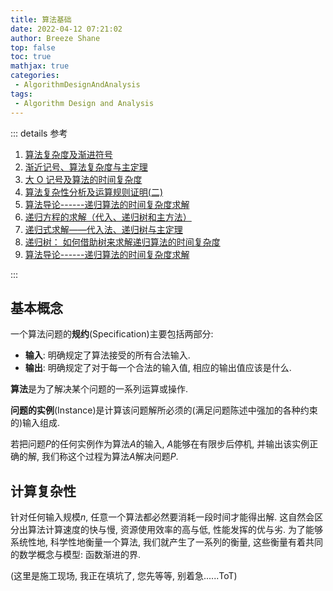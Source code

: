 ```yaml
---
title: 算法基础
date: 2022-04-12 07:21:02
author: Breeze Shane
top: false
toc: true
mathjax: true
categories: 
 - AlgorithmDesignAndAnalysis
tags: 
 - Algorithm Design and Analysis
---
```


::: details 参考

1. [算法复杂度及渐进符号](https://www.bookstack.cn/read/hunterhug-goa.c/basic-dregee.md#3.4.%20%E6%B8%90%E8%BF%9B%E5%88%86%E6%9E%90)
2. [渐近记号、算法复杂度与主定理](https://zhuanlan.zhihu.com/p/362214924)
3. [大 O 记号及算法的时间复杂度](https://g0ul4sh.top/2017/09/26/big-o-notation/)
4. [算法复杂性分析及运算规则证明(二)](https://blog.csdn.net/a22222259/article/details/88349669)
5. [算法导论------递归算法的时间复杂度求解](https://blog.csdn.net/so_geili/article/details/53444816)
6. [递归方程的求解（代入、递归树和主方法）](https://codeantenna.com/a/cEzNAzRqZ1)
7. [递归式求解——代入法、递归树与主定理](https://zhuanlan.zhihu.com/p/267890781)
8. [递归树： 如何借助树来求解递归算法的时间复杂度](https://blog.csdn.net/every__day/article/details/86554857)
9. [算法导论------递归算法的时间复杂度求解](https://blog.csdn.net/so_geili/article/details/53444816)

:::

## 基本概念

一个算法问题的**规约**(Specification)主要包括两部分:
 - **输入**: 明确规定了算法接受的所有合法输入.
 - **输出**: 明确规定了对于每一个合法的输入值, 相应的输出值应该是什么.

**算法**是为了解决某个问题的一系列运算或操作.

**问题的实例**(Instance)是计算该问题解所必须的(满足问题陈述中强加的各种约束的)输入组成.

若把问题$P$的任何实例作为算法$A$的输入, $A$能够在有限步后停机, 并输出该实例正确的解, 我们称这个过程为算法$A$解决问题$P$.

## 计算复杂性

针对任何输入规模$n$, 任意一个算法都必然要消耗一段时间才能得出解. 这自然会区分出算法计算速度的快与慢, 资源使用效率的高与低, 性能发挥的优与劣. 为了能够系统性地, 科学性地衡量一个算法, 我们就产生了一系列的衡量, 这些衡量有着共同的数学概念与模型: 函数渐进的界.

(这里是施工现场, 我正在填坑了, 您先等等, 别着急......ToT)